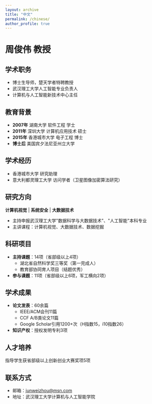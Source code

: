 ```yaml
---
layout: archive
title: "中文"
permalink: /chinese/
author_profile: true
---
```


# 周俊伟 教授

## 学术职务
- 博士生导师，楚天学者特聘教授
- 武汉理工大学人工智能专业负责人
- 计算机与人工智能新技术中心主任

## 教育背景
- **2007年** 湖南大学 软件工程 学士  
- **2011年** 深圳大学 计算机应用技术 硕士  
- **2015年** 香港城市大学 电子工程 博士  
- **博士后** 美国宾夕法尼亚州立大学  

## 学术经历
- 香港城市大学 研究助理
- 意大利都灵理工大学 访问学者（卫星图像加密算法研究）

## 研究方向
**计算机视觉** | **系统安全** | **大数据技术**  
- 主持申报武汉理工大学"数据科学与大数据技术"、"人工智能"本科专业
- 主讲课程：计算机视觉、大数据技术、数据挖掘

## 科研项目
- **主持课题**：14项（省部级以上4项）
  - 湖北省自然科学奖三等奖（第一完成人）
  - 教育部协同育人项目（结题优秀）
- **参与课题**：11项（省部级以上6项，军工横向2项）

## 学术成果
- **论文发表**：60余篇
  - IEEE/ACM会刊11篇
  - CCF A/B类论文11篇
  - Google Scholar引用1200+次（H指数15，i10指数26）
- **知识产权**：授权发明专利3项

## 人才培养
指导学生获省部级以上创新创业大赛奖项5项

## 联系方式
- 邮箱：junweizhou@msn.com
- 地址：武汉理工大学计算机与人工智能学院



<!-- 我目前的研究兴趣是推荐系统、公平性和时间序列。

我目前是[香港科技大学](https://hkust.edu.hk/)计算机科学与工程专业的博士生，于 2023 年秋季入学，师从[Raymond Wong 教授](https://www.cse.ust.hk/~raywong/)。

我在[北京邮电大学(BUPT)](http://www.bupt.edu.cn/) 获得计算机科学学士学位，在[王敬宇教授](https://scholar.google.com/citations?user=H441DjwAAAAJ&hl=zh-CN&oi=ao) 指导下，我的毕业设计 "基于交互式搜索的 Top-k 公平性研究 "获得北京市普通高校优秀本科毕业设计（论文）奖。

我曾在[北京邮电大学徐梦炜教授](https://xumengwei.github.io/)和[微软亚洲研究院曹婷博士](https://www.microsoft.com/en-us/research/people/ticao/)的指导下研究移动计算机系统。

我曾作为访问学生在[英属哥伦比亚大学](https://ece.ubc.ca/)从事动态图算法的研究，导师是[Matei Ripeanu 教授](https://people.ece.ubc.ca/matei/)，该研究得到了[Mitacs globalink research internship](https://www.mitacs.ca/en/programs/globalink/globalink-research-internship) 和[国家留学基金委](https://www.csc.edu.cn/)的支持。 -->
